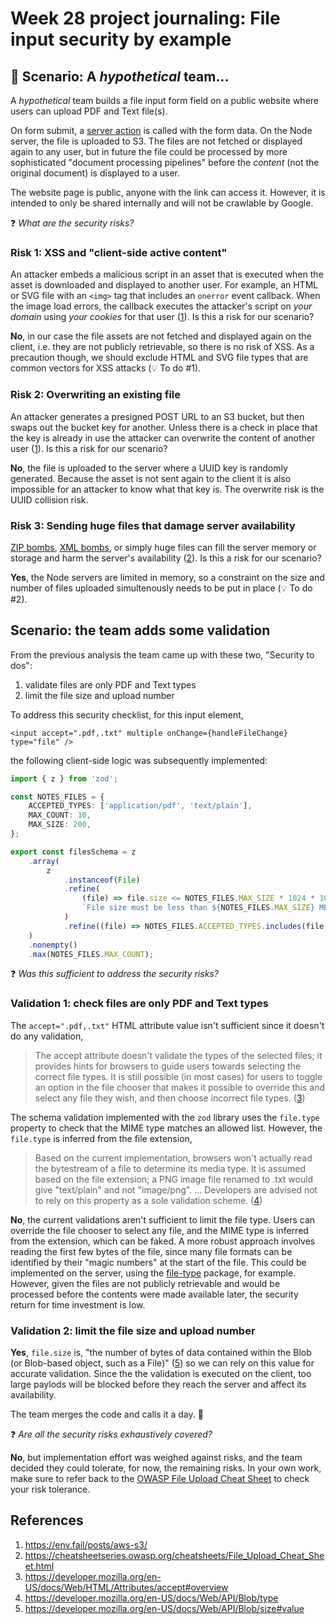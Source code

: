 # Week 28 project journaling: File input security by example

## 📖 Scenario: A _hypothetical_ team...

A _hypothetical_ team builds a file input form field on a public website where users can upload PDF and Text file(s).

On form submit, a [server action](https://react.dev/reference/rsc/server-actions) is called with the form data. On the Node server, the file is uploaded to S3. The files are not fetched or displayed again to any user, but in future the file could be processed by more sophisticated "document processing pipelines" before the _content_ (not the original document) is displayed to a user.

The website page is public, anyone with the link can access it. However, it is intended to only be shared internally and will not be crawlable by Google.

❓ _What are the security risks?_

### Risk 1: XSS and "client-side active content"

An attacker embeds a malicious script in an asset that is executed when the asset is downloaded and displayed to another user. For example, an HTML or SVG file with an `<img>` tag that includes an `onerror` event callback. When the image load errors, the callback executes the attacker's script on _your domain_ using _your cookies_ for that user ([1](https://env.fail/posts/aws-s3/)). Is this a risk for our scenario?

**No**, in our case the file assets are not fetched and displayed again on the client, i.e. they are not publicly retrievable, so there is no risk of XSS. As a precaution though, we should exclude HTML and SVG file types that are common vectors for XSS attacks (💡 To do #1).

### Risk 2: Overwriting an existing file

An attacker generates a presigned POST URL to an S3 bucket, but then swaps out the bucket key for another. Unless there is a check in place that the key is already in use the attacker can overwrite the content of another user ([1](https://env.fail/posts/aws-s3/)). Is this a risk for our scenario?

**No**, the file is uploaded to the server where a UUID key is randomly generated. Because the asset is not sent again to the client it is also impossible for an attacker to know what that key is. The overwrite risk is the UUID collision risk.

### Risk 3: Sending huge files that damage server availability

[ZIP bombs](https://en.wikipedia.org/wiki/Zip_bomb), [XML bombs](https://en.wikipedia.org/wiki/Billion_laughs_attack), or simply huge files can fill the server memory or storage and harm the server's availability ([2](https://cheatsheetseries.owasp.org/cheatsheets/File_Upload_Cheat_Sheet.html)). Is this a risk for our scenario?

**Yes**, the Node servers are limited in memory, so a constraint on the size and number of files uploaded simultenously needs to be put in place (💡 To do #2).

## Scenario: the team adds some validation

From the previous analysis the team came up with these two, "Security to dos":

1. validate files are only PDF and Text types
2. limit the file size and upload number

To address this security checklist, for this input element,

```tsx
<input accept=".pdf,.txt" multiple onChange={handleFileChange} type="file" />
```

the following client-side logic was subsequently implemented:

```ts
import { z } from 'zod';

const NOTES_FILES = {
    ACCEPTED_TYPES: ['application/pdf', 'text/plain'],
    MAX_COUNT: 10,
    MAX_SIZE: 200,
};

export const filesSchema = z
    .array(
        z
            .instanceof(File)
            .refine(
                (file) => file.size <= NOTES_FILES.MAX_SIZE * 1024 * 1024,
                `File size must be less than ${NOTES_FILES.MAX_SIZE} MB`,
            )
            .refine((file) => NOTES_FILES.ACCEPTED_TYPES.includes(file.type), 'File must be a PDF or text file'),
    )
    .nonempty()
    .max(NOTES_FILES.MAX_COUNT);
```

❓ _Was this sufficient to address the security risks?_

### Validation 1: check files are only PDF and Text types

The `accept=".pdf,.txt"` HTML attribute value isn't sufficient since it doesn't do any validation,

> The accept attribute doesn't validate the types of the selected files; it provides hints for browsers to guide users towards selecting the correct file types. It is still possible (in most cases) for users to toggle an option in the file chooser that makes it possible to override this and select any file they wish, and then choose incorrect file types. ([3](https://developer.mozilla.org/en-US/docs/Web/HTML/Attributes/accept#overview))

The schema validation implemented with the `zod` library uses the `file.type` property to check that the MIME type matches an allowed list. However, the `file.type` is inferred from the file extension,

> Based on the current implementation, browsers won't actually read the bytestream of a file to determine its media type. It is assumed based on the file extension; a PNG image file renamed to .txt would give "text/plain" and not "image/png". ... Developers are advised not to rely on this property as a sole validation scheme. ([4](https://developer.mozilla.org/en-US/docs/Web/API/Blob/type))

**No**, the current validations aren't sufficient to limit the file type. Users can override the file chooser to select any file, and the MIME type is inferred from the extension, which can be faked. A more robust approach involves reading the first few bytes of the file, since many file formats can be identified by their "magic numbers" at the start of the file. This could be implemented on the server, using the [file-type](https://www.npmjs.com/package/file-type) package, for example. However, given the files are not publicly retrievable and would be processed before the contents were made available later, the security return for time investment is low.

### Validation 2: limit the file size and upload number

**Yes**, `file.size` is, "the number of bytes of data contained within the Blob (or Blob-based object, such as a File)" ([5](https://developer.mozilla.org/en-US/docs/Web/API/Blob/size#value)) so we can rely on this value for accurate validation. Since the the validation is executed on the client, too large paylods will be blocked before they reach the server and affect its availability.

The team merges the code and calls it a day. 🍻

❓ _Are all the security risks exhaustively covered?_

**No**, but implementation effort was weighed against risks, and the team decided they could tolerate, for now, the remaining risks. In your own work, make sure to refer back to the [OWASP File Upload Cheat Sheet](https://cheatsheetseries.owasp.org/cheatsheets/File_Upload_Cheat_Sheet.html) to check your risk tolerance.

## References

1. <https://env.fail/posts/aws-s3/>
2. <https://cheatsheetseries.owasp.org/cheatsheets/File_Upload_Cheat_Sheet.html>
3. <https://developer.mozilla.org/en-US/docs/Web/HTML/Attributes/accept#overview>
4. <https://developer.mozilla.org/en-US/docs/Web/API/Blob/type>
5. <https://developer.mozilla.org/en-US/docs/Web/API/Blob/size#value>
